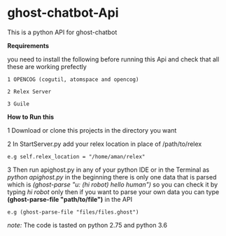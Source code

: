 # ghost-chatbot-Api

This is a python API for ghost-chatbot

**Requirements**

you need to install the following before running this Api and check that all these are working prefectly
    
    1 OPENCOG (cogutil, atomspace and opencog)
    
    2 Relex Server
    
    3 Guile


**How to Run this**

1 Download or clone this projects in the directory you want

2 In StartServer.py add your relex location in place of /path/to/relex

    e.g self.relex_location = "/home/aman/relex"

3 Then run apighost.py in any of your python IDE or in the Terminal as _python apighost.py_ in the beginning there is only one data that is parsed which is _(ghost-parse "u: (hi robot) hello human")_ so you can check it by typing _hi robot_ only then if you want to parse your own data you can type **(ghost-parse-file "path/to/file")** in the API

    e.g (ghost-parse-file "files/files.ghost")  
  
 _note:_  The code is tasted on python 2.75 and python 3.6
 